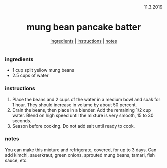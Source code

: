 <p align="right">11.3.2019</p>

<h1 align="center">mung bean pancake batter</h1>

<div align="center">
  <a href="#ingredients">ingredients</a> | 
  <a href="#instructions">instructions</a> | 
  <a href="#notes">notes</a>
</div>
<br>

### ingredients
- 1 cup split yellow mung beans
- 2.5 cups of water

### instructions
1. Place the beans and 2 cups of the water in a medium bowl and 
soak for 1 hour. They should increase in volume by about 50 percent.
1. Drain the beans, then place in a blender. Add the remaining 1/2 cup 
water. Blend on high speed until the mixture is very smooth, 15 to 30 seconds. 
1. Season before cooking.  Do not add salt until ready to cook.

### notes
You can make this mixture and refrigerate, covered, for up to 3 days.  Can add kimchi, sauerkraut, green onions, sprouted
mung beans, tamari, fish sauce, etc.
